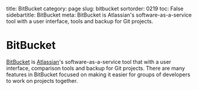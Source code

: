 title: BitBucket
category: page
slug: bitbucket
sortorder: 0219
toc: False
sidebartitle: BitBucket
meta: BitBucket is Atlassian's software-as-a-service tool with a user interface, tools and backup for Git projects.


# BitBucket
[BitBucket](https://bitbucket.org/) is 
[Atlassian](https://www.atlassian.com/)'s software-as-a-service tool that 
with a user interface, comparison tools and backup for Git projects. There 
are many features in BitBucket focused on making it easier for groups of 
developers to work on projects together.


